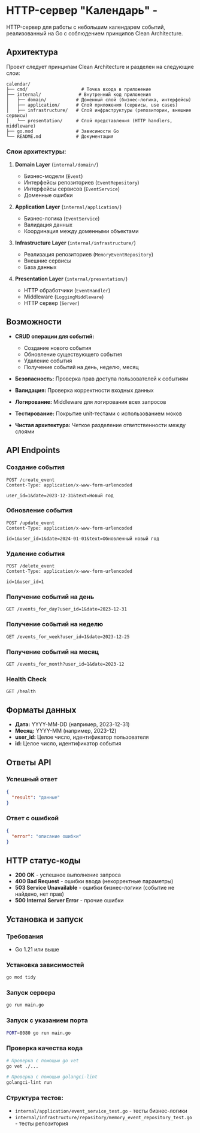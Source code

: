 # HTTP-сервер "Календарь" - 

HTTP-сервер для работы с небольшим календарем событий, реализованный на Go с соблюдением принципов Clean Architecture.

## Архитектура

Проект следует принципам Clean Architecture и разделен на следующие слои:

```
calendar/
├── cmd/                    # Точка входа в приложение
├── internal/              # Внутренний код приложения
│   ├── domain/           # Доменный слой (бизнес-логика, интерфейсы)
│   ├── application/      # Слой приложения (сервисы, use cases)
│   ├── infrastructure/   # Слой инфраструктуры (репозитории, внешние сервисы)
│   └── presentation/     # Слой представления (HTTP handlers, middleware)
├── go.mod                # Зависимости Go
└── README.md             # Документация
```

### Слои архитектуры:

1. **Domain Layer** (`internal/domain/`)
   - Бизнес-модели (`Event`)
   - Интерфейсы репозиториев (`EventRepository`)
   - Интерфейсы сервисов (`EventService`)
   - Доменные ошибки

2. **Application Layer** (`internal/application/`)
   - Бизнес-логика (`EventService`)
   - Валидация данных
   - Координация между доменными объектами

3. **Infrastructure Layer** (`internal/infrastructure/`)
   - Реализация репозиториев (`MemoryEventRepository`)
   - Внешние сервисы
   - База данных

4. **Presentation Layer** (`internal/presentation/`)
   - HTTP обработчики (`EventHandler`)
   - Middleware (`LoggingMiddleware`)
   - HTTP сервер (`Server`)

## Возможности

- **CRUD операции для событий:**
  - Создание нового события
  - Обновление существующего события
  - Удаление события
  - Получение событий на день, неделю, месяц

- **Безопасность:** Проверка прав доступа пользователей к событиям
- **Валидация:** Проверка корректности входных данных
- **Логирование:** Middleware для логирования всех запросов
- **Тестирование:** Покрытие unit-тестами с использованием моков
- **Чистая архитектура:** Четкое разделение ответственности между слоями

## API Endpoints

### Создание события
```
POST /create_event
Content-Type: application/x-www-form-urlencoded

user_id=1&date=2023-12-31&text=Новый год
```

### Обновление события
```
POST /update_event
Content-Type: application/x-www-form-urlencoded

id=1&user_id=1&date=2024-01-01&text=Обновленный новый год
```

### Удаление события
```
POST /delete_event
Content-Type: application/x-www-form-urlencoded

id=1&user_id=1
```

### Получение событий на день
```
GET /events_for_day?user_id=1&date=2023-12-31
```

### Получение событий на неделю
```
GET /events_for_week?user_id=1&date=2023-12-25
```

### Получение событий на месяц
```
GET /events_for_month?user_id=1&date=2023-12
```

### Health Check
```
GET /health
```

## Форматы данных

- **Дата:** YYYY-MM-DD (например, 2023-12-31)
- **Месяц:** YYYY-MM (например, 2023-12)
- **user_id:** Целое число, идентификатор пользователя
- **id:** Целое число, идентификатор события

## Ответы API

### Успешный ответ
```json
{
  "result": "данные"
}
```

### Ответ с ошибкой
```json
{
  "error": "описание ошибки"
}
```

## HTTP статус-коды

- **200 OK** - успешное выполнение запроса
- **400 Bad Request** - ошибки ввода (некорректные параметры)
- **503 Service Unavailable** - ошибки бизнес-логики (событие не найдено, нет прав)
- **500 Internal Server Error** - прочие ошибки

## Установка и запуск

### Требования
- Go 1.21 или выше

### Установка зависимостей
```bash
go mod tidy
```

### Запуск сервера
```bash
go run main.go
```

### Запуск с указанием порта
```bash
PORT=8080 go run main.go
```

### Проверка качества кода
```bash
# Проверка с помощью go vet
go vet ./...

# Проверка с помощью golangci-lint
golangci-lint run
```


### Структура тестов:
- `internal/application/event_service_test.go` - тесты бизнес-логики
- `internal/infrastructure/repository/memory_event_repository_test.go` - тесты репозитория


